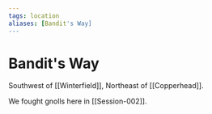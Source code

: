 ```yaml
---
tags: location 
aliases: [Bandit's Way]
---
```

# Bandit's Way
Southwest of [[Winterfield]], Northeast of [[Copperhead]].

We fought gnolls here in [[Session-002]].

